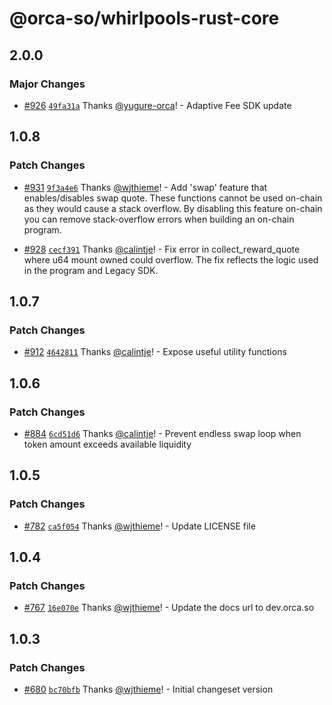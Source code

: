 # @orca-so/whirlpools-rust-core

## 2.0.0

### Major Changes

- [#926](https://github.com/orca-so/whirlpools/pull/926) [`49fa31a`](https://github.com/orca-so/whirlpools/commit/49fa31a042254c4f4a7c16594344f66e9c208c2b) Thanks [@yugure-orca](https://github.com/yugure-orca)! - Adaptive Fee SDK update

## 1.0.8

### Patch Changes

- [#931](https://github.com/orca-so/whirlpools/pull/931) [`9f3a4e6`](https://github.com/orca-so/whirlpools/commit/9f3a4e6c2cc26d62efae8448d97db215339f45ba) Thanks [@wjthieme](https://github.com/wjthieme)! - Add 'swap' feature that enables/disables swap quote. These functions cannot be used on-chain as they would cause a stack overflow. By disabling this feature on-chain you can remove stack-overflow errors when building an on-chain program.

- [#928](https://github.com/orca-so/whirlpools/pull/928) [`cecf391`](https://github.com/orca-so/whirlpools/commit/cecf3915abbadec88c09e84d89587115ca69f4e9) Thanks [@calintje](https://github.com/calintje)! - Fix error in collect_reward_quote where u64 mount owned could overflow. The fix reflects the logic used in the program and Legacy SDK.

## 1.0.7

### Patch Changes

- [#912](https://github.com/orca-so/whirlpools/pull/912) [`4642811`](https://github.com/orca-so/whirlpools/commit/46428111241653addd0f3a7076a452bef7ab99c7) Thanks [@calintje](https://github.com/calintje)! - Expose useful utility functions

## 1.0.6

### Patch Changes

- [#884](https://github.com/orca-so/whirlpools/pull/884) [`6cd51d6`](https://github.com/orca-so/whirlpools/commit/6cd51d64de8fe0f310c1bf2f3a5e659a68c426d0) Thanks [@calintje](https://github.com/calintje)! - Prevent endless swap loop when token amount exceeds available liquidity

## 1.0.5

### Patch Changes

- [#782](https://github.com/orca-so/whirlpools/pull/782) [`ca5f054`](https://github.com/orca-so/whirlpools/commit/ca5f054066d34943eefe72228b442525e849eaeb) Thanks [@wjthieme](https://github.com/wjthieme)! - Update LICENSE file

## 1.0.4

### Patch Changes

- [#767](https://github.com/orca-so/whirlpools/pull/767) [`16e070e`](https://github.com/orca-so/whirlpools/commit/16e070e3f7099fcc653c791940d6f40b8472c9b2) Thanks [@wjthieme](https://github.com/wjthieme)! - Update the docs url to dev.orca.so

## 1.0.3

### Patch Changes

- [#680](https://github.com/orca-so/whirlpools/pull/680) [`bc70bfb`](https://github.com/orca-so/whirlpools/commit/bc70bfb40068bb13282a92a7b36f501429470b27) Thanks [@wjthieme](https://github.com/wjthieme)! - Initial changeset version
